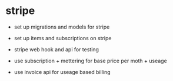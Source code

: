 # stripe
- set up migrations and models for stripe

- set up items and subscriptions on stripe
- stripe web hook and api for testing

- use subscription + mettering for base price per moth + useage
- use invoice api for useage based billing

